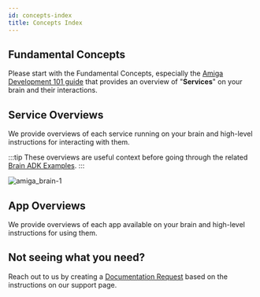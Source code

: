 ```yaml
---
id: concepts-index
title: Concepts Index
---
```


## Fundamental Concepts

Please start with the Fundamental Concepts,
especially the [Amiga Development 101 guide](/docs/concepts/system_overview)
that provides an overview of "**Services**" on your brain and their interactions.

## Service Overviews

We provide overviews of each service running on your brain and high-level instructions
for interacting with them.

:::tip
These overviews are useful context before going through the related
[Brain ADK Examples](/docs/examples/examples-index#brain-adk-examples).
:::

![amiga_brain-1](https://github.com/farm-ng/amiga-dev-kit/assets/5157099/a7d5d95f-a94d-40a9-8df0-3c0c9084c2fa)

## App Overviews

We provide overviews of each app available on your brain and high-level instructions
for using them.

## Not seeing what you need?

Reach out to us by creating a [Documentation Request](/docs/support/#documentation-request)
based on the instructions on our support page.

